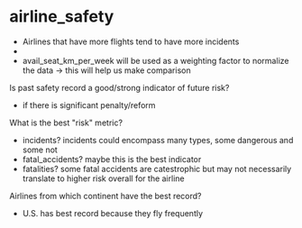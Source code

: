 # airline_safety

* Airlines that have more flights tend to have more incidents
* 
* avail_seat_km_per_week will be used as a weighting factor to normalize the data -> this will help us make comparison

Is past safety record a good/strong indicator of future risk? 
* if there is significant penalty/reform

What is the best "risk" metric? 
* incidents? incidents could encompass many types, some dangerous and some not
* fatal_accidents? maybe this is the best indicator
* fatalities? some fatal accidents are catestrophic but may not necessarily translate to higher risk overall for the airline

Airlines from which continent have the best record? 
* U.S. has best record because they fly frequently